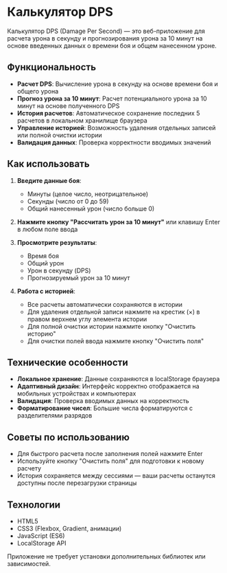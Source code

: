 # Калькулятор DPS

Калькулятор DPS (Damage Per Second) — это веб-приложение для расчета урона в секунду и прогнозирования урона за 10 минут на основе введенных данных о времени боя и общем нанесенном уроне.

## Функциональность

- **Расчет DPS**: Вычисление урона в секунду на основе времени боя и общего урона
- **Прогноз урона за 10 минут**: Расчет потенциального урона за 10 минут на основе полученного DPS
- **История расчетов**: Автоматическое сохранение последних 5 расчетов в локальном хранилище браузера
- **Управление историей**: Возможность удаления отдельных записей или полной очистки истории
- **Валидация данных**: Проверка корректности вводимых значений

## Как использовать

1. **Введите данные боя**:
   - Минуты (целое число, неотрицательное)
   - Секунды (число от 0 до 59)
   - Общий нанесенный урон (число больше 0)

2. **Нажмите кнопку "Рассчитать урон за 10 минут"** или клавишу Enter в любом поле ввода

3. **Просмотрите результаты**:
   - Время боя
   - Общий урон
   - Урон в секунду (DPS)
   - Прогнозируемый урон за 10 минут

4. **Работа с историей**:
   - Все расчеты автоматически сохраняются в истории
   - Для удаления отдельной записи нажмите на крестик (×) в правом верхнем углу элемента истории
   - Для полной очистки истории нажмите кнопку "Очистить историю"
   - Для очистки полей ввода нажмите кнопку "Очистить поля"

## Технические особенности

- **Локальное хранение**: Данные сохраняются в localStorage браузера
- **Адаптивный дизайн**: Интерфейс корректно отображается на мобильных устройствах и компьютерах
- **Валидация**: Проверка вводимых данных на корректность
- **Форматирование чисел**: Большие числа форматируются с разделителями разрядов

## Советы по использованию

- Для быстрого расчета после заполнения полей нажмите Enter
- Используйте кнопку "Очистить поля" для подготовки к новому расчету
- История сохраняется между сессиями — ваши расчеты останутся доступны после перезагрузки страницы

## Технологии

- HTML5
- CSS3 (Flexbox, Gradient, анимации)
- JavaScript (ES6)
- LocalStorage API

Приложение не требует установки дополнительных библиотек или зависимостей.
